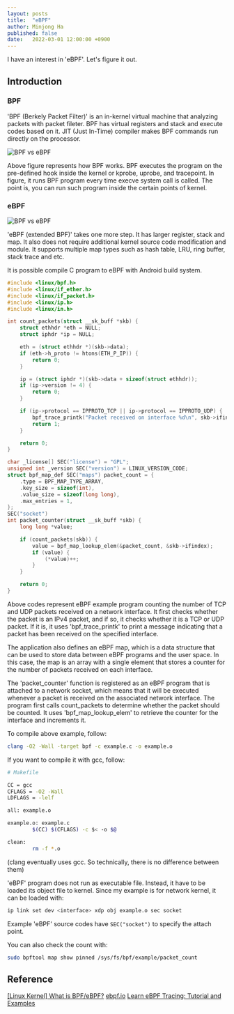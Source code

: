 ```yaml
---
layout: posts
title:  "eBPF"
author: Minjong Ha
published: false
date:   2022-03-01 12:00:00 +0900
---
```


I have an interest in 'eBPF'.
Let's figure it out.

## Introduction

### BPF

'BPF (Berkely Packet Filter)' is an in-kernel virtual machine that analyzing packets with packet fileter.
BPF has virtual registers and stack and execute codes based on it.
JIT (Just In-Time) compiler makes BPF commands run directly on the processor.
<!--
<img data-action="zoom" src='{{ "/assets/images/posts/2023-03-01-eBPF/how_bpf_vs_ebpf.png" | relative_url }}' alt='relative'>
-->
![BPF vs eBPF](/assets/images/posts/2023-03-01-eBPF/how_bpf_vs_ebpf.png)

Above figure represents how BPF works.
BPF executes the program on the pre-defined hook inside the kernel or kprobe, uprobe, and tracepoint.
In figure, it runs BPF program every time execve system call is called.
The point is, you can run such program inside the certain points of kernel.

### eBPF

<!--
<img data-action="zoom" src='{{ "/assets/images/posts/2023-03-01-eBPF/bpf_vs_ebpf.png" | relative_url }}' alt='relative'>
-->
![BPF vs eBPF](/assets/images/posts/2023-03-01-eBPF/bpf_vs_ebpf.png)

'eBPF (extended BPF)' takes one more step.
It has larger register, stack and map.
It also does not require additional kernel source code modification and module.
It supports multiple map types such as hash table, LRU, ring buffer, stack trace and etc.

It is possible compile C program to eBPF with Android build system.

```c
#include <linux/bpf.h>
#include <linux/if_ether.h>
#include <linux/if_packet.h>
#include <linux/ip.h>
#include <linux/in.h>

int count_packets(struct __sk_buff *skb) {
    struct ethhdr *eth = NULL;
    struct iphdr *ip = NULL;

    eth = (struct ethhdr *)(skb->data);
    if (eth->h_proto != htons(ETH_P_IP)) {
        return 0;
    }

    ip = (struct iphdr *)(skb->data + sizeof(struct ethhdr));
    if (ip->version != 4) {
        return 0;
    }

    if (ip->protocol == IPPROTO_TCP || ip->protocol == IPPROTO_UDP) {
        bpf_trace_printk("Packet received on interface %d\n", skb->ifindex);
        return 1;
    }

    return 0;
}

char _license[] SEC("license") = "GPL";
unsigned int _version SEC("version") = LINUX_VERSION_CODE;
struct bpf_map_def SEC("maps") packet_count = {
    .type = BPF_MAP_TYPE_ARRAY,
    .key_size = sizeof(int),
    .value_size = sizeof(long long),
    .max_entries = 1,
};
SEC("socket")
int packet_counter(struct __sk_buff *skb) {
    long long *value;

    if (count_packets(skb)) {
        value = bpf_map_lookup_elem(&packet_count, &skb->ifindex);
        if (value) {
            (*value)++;
        }
    }

    return 0;
}
```

Above codes represent eBPF example program counting the number of TCP and UDP packets received on a network interface.
It first checks whether the packet is an IPv4 packet, and if so, it checks whether it is a TCP or UDP packet.
If it is, it uses 'bpf\_trace\_printk' to print a message indicating that a packet has been received on the specified interface.

The application also defines an eBPF map, which is a data structure that can be used to store data between eBPF programs and the user space.
In this case, the map is an array with a single element that stores a counter for the number of packets received on each interface.

The 'packet\_counter' function is registered as an eBPF program that is attached to a network socket, which means that it will be executed whenever a packet is received on the associated network interface.
The program first calls count\_packets to determine whether the packet should be counted.
It uses 'bpf\_map\_lookup\_elem' to retrieve the counter for the interface and increments it.

To compile above example, follow:

```bash
clang -O2 -Wall -target bpf -c example.c -o example.o
```

If you want to compile it with gcc, follow:

```bash
# Makefile

CC = gcc
CFLAGS = -O2 -Wall
LDFLAGS = -lelf

all: example.o

example.o: example.c
        $(CC) $(CFLAGS) -c $< -o $@

clean:
        rm -f *.o
```

(clang eventually uses gcc. So technically, there is no difference between them)

'eBPF' program does not run as executable file.
Instead, it have to be loaded its object file to kernel.
Since my example is for network kernel, it can be loaded with:

```bash
ip link set dev <interface> xdp obj example.o sec socket
```

Example 'eBPF' source codes have `SEC("socket")` to specify the attach point.

<!--- How object file is loaded on the kernel?--->

You can also check the count with:

```bash
sudo bpftool map show pinned /sys/fs/bpf/example/packet_count
```

<!--- Can I apply eBPF on the virtual machine?--->
<!--- How Can I figure out the function name that eBPF will be loaded? --->

## Reference

[[Linux Kernel] What is BPF/eBPF?](https://hyeyoo.com/133)
[ebpf.io](https://ebpf.io/)
[Learn eBPF Tracing: Tutorial and Examples](https://www.brendangregg.com/blog/2019-01-01/learn-ebpf-tracing.html)
